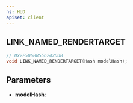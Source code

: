 ```yaml
---
ns: HUD
apiset: client
---
```

## LINK_NAMED_RENDERTARGET

```c
// 0x2F506B8556242DDB
void LINK_NAMED_RENDERTARGET(Hash modelHash);
```


## Parameters
* **modelHash**:



